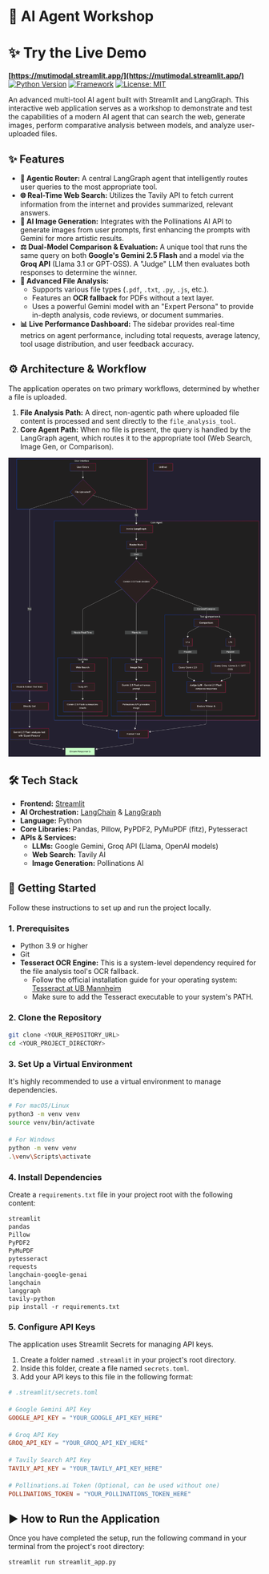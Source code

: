# 🧠 AI Agent Workshop
# ✨ Try the Live Demo
**[https://mutimodal.streamlit.app/](https://mutimodal.streamlit.app/)**
[![Python Version](https://img.shields.io/badge/Python-3.9%2B-blue.svg)](https://www.python.org/downloads/)
[![Framework](https://img.shields.io/badge/Framework-Streamlit-red.svg)](https://streamlit.io)
[![License: MIT](https://img.shields.io/badge/License-MIT-yellow.svg)](https://opensource.org/licenses/MIT)

An advanced multi-tool AI agent built with Streamlit and LangGraph. This interactive web application serves as a workshop to demonstrate and test the capabilities of a modern AI agent that can search the web, generate images, perform comparative analysis between models, and analyze user-uploaded files.

## ✨ Features

-   **🤖 Agentic Router:** A central LangGraph agent that intelligently routes user queries to the most appropriate tool.
-   **🌐 Real-Time Web Search:** Utilizes the Tavily API to fetch current information from the internet and provides summarized, relevant answers.
-   **🎨 AI Image Generation:** Integrates with the Pollinations AI API to generate images from user prompts, first enhancing the prompts with Gemini for more artistic results.
-   **⚖️ Dual-Model Comparison & Evaluation:** A unique tool that runs the same query on both **Google's Gemini 2.5 Flash** and a model via the **Groq API** (Llama 3.1 or GPT-OSS). A "Judge" LLM then evaluates both responses to determine the winner.
-   **📂 Advanced File Analysis:**
    -   Supports various file types (`.pdf`, `.txt`, `.py`, `.js`, etc.).
    -   Features an **OCR fallback** for PDFs without a text layer.
    -   Uses a powerful Gemini model with an "Expert Persona" to provide in-depth analysis, code reviews, or document summaries.
-   **📊 Live Performance Dashboard:** The sidebar provides real-time metrics on agent performance, including total requests, average latency, tool usage distribution, and user feedback accuracy.

## ⚙️ Architecture & Workflow

The application operates on two primary workflows, determined by whether a file is uploaded.

1.  **File Analysis Path:** A direct, non-agentic path where uploaded file content is processed and sent directly to the `file_analysis_tool`.
2.  **Core Agent Path:** When no file is present, the query is handled by the LangGraph agent, which routes it to the appropriate tool (Web Search, Image Gen, or Comparison).

![Agent Workflow Diagram](workflow_diagram.png)

## 🛠️ Tech Stack

-   **Frontend:** [Streamlit](https://streamlit.io/)
-   **AI Orchestration:** [LangChain](https://www.langchain.com/) & [LangGraph](https://langchain-ai.github.io/langgraph/)
-   **Language:** Python
-   **Core Libraries:** Pandas, Pillow, PyPDF2, PyMuPDF (fitz), Pytesseract
-   **APIs & Services:**
    -   **LLMs:** Google Gemini, Groq API (Llama, OpenAI models)
    -   **Web Search:** Tavily AI
    -   **Image Generation:** Pollinations AI

## 🚀 Getting Started

Follow these instructions to set up and run the project locally.

### 1. Prerequisites

-   Python 3.9 or higher
-   Git
-   **Tesseract OCR Engine:** This is a system-level dependency required for the file analysis tool's OCR fallback.
    -   Follow the official installation guide for your operating system: [Tesseract at UB Mannheim](https://github.com/UB-Mannheim/tesseract/wiki)
    -   Make sure to add the Tesseract executable to your system's PATH.

### 2. Clone the Repository

```bash
git clone <YOUR_REPOSITORY_URL>
cd <YOUR_PROJECT_DIRECTORY>
```


### 3. Set Up a Virtual Environment

It's highly recommended to use a virtual environment to manage dependencies.

```bash
# For macOS/Linux
python3 -m venv venv
source venv/bin/activate

# For Windows
python -m venv venv
.\venv\Scripts\activate
```
### 4. Install Dependencies

Create a `requirements.txt` file in your project root with the following content:

```text
streamlit
pandas
Pillow
PyPDF2
PyMuPDF
pytesseract
requests
langchain-google-genai
langchain
langgraph
tavily-python
pip install -r requirements.txt
```
### 5. Configure API Keys

The application uses Streamlit Secrets for managing API keys.

1.  Create a folder named `.streamlit` in your project's root directory.
2.  Inside this folder, create a file named `secrets.toml`.
3.  Add your API keys to this file in the following format:

```toml
# .streamlit/secrets.toml

# Google Gemini API Key
GOOGLE_API_KEY = "YOUR_GOOGLE_API_KEY_HERE"

# Groq API Key
GROQ_API_KEY = "YOUR_GROQ_API_KEY_HERE"

# Tavily Search API Key
TAVILY_API_KEY = "YOUR_TAVILY_API_KEY_HERE"

# Pollinations.ai Token (Optional, can be used without one)
POLLINATIONS_TOKEN = "YOUR_POLLINATIONS_TOKEN_HERE"
```
## ▶️ How to Run the Application

Once you have completed the setup, run the following command in your terminal from the project's root directory:

```bash
streamlit run streamlit_app.py
